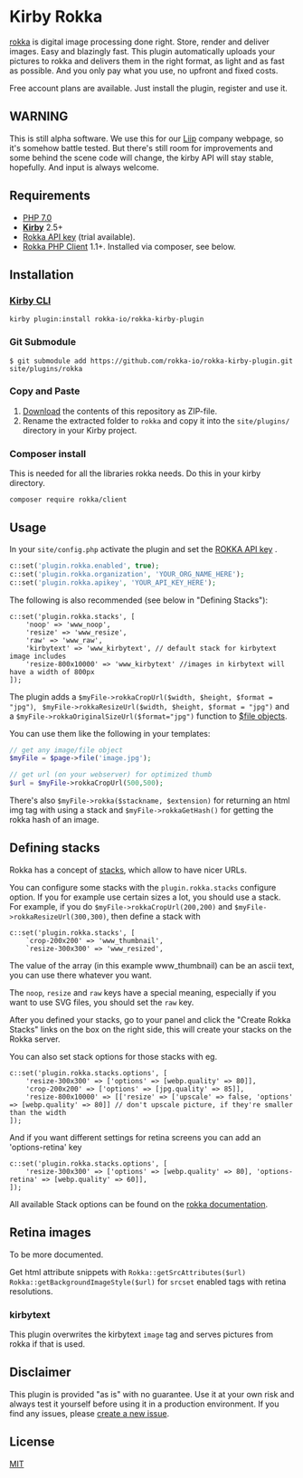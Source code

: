 # Kirby Rokka

[rokka](https://rokka.io) is digital image processing done right. Store, render and deliver images. Easy and blazingly fast.
This plugin automatically uploads your pictures to rokka and delivers them in the right format, as light and as fast as possible.
And you only pay what you use, no upfront and fixed costs. 

Free account plans are available. Just install the plugin, register and use it.

## WARNING

This is still alpha software. We  use this for our [Liip](https://liip.ch/) company webpage, so it's somehow battle tested. 
But there's still room for improvements and some behind the scene code will change, the kirby API will stay stable, hopefully.
And input is always welcome.

## Requirements

- [PHP 7.0](https://php.net) 
- [**Kirby**](https://getkirby.com/) 2.5+ 
- [Rokka API key](https://rokka.io/en/signup/) (trial available).
- [Rokka PHP Client](https://github.com/rokka-io/rokka-client-php) 1.1+. Installed via composer, see below.

## Installation

### [Kirby CLI](https://github.com/getkirby/cli)

```
kirby plugin:install rokka-io/rokka-kirby-plugin
```

### Git Submodule

```
$ git submodule add https://github.com/rokka-io/rokka-kirby-plugin.git site/plugins/rokka
```

### Copy and Paste

1. [Download](https://github.com/rokka-io/rokka-kirby-plugin/archive/master.zip) the contents of this repository as ZIP-file.
2. Rename the extracted folder to `rokka` and copy it into the `site/plugins/` directory in your Kirby project.

### Composer install

This is needed for all the libraries rokka needs. Do this in your kirby directory.
```
composer require rokka/client
```

## Usage

In your `site/config.php` activate the plugin and set the [ROKKA API key](https://rokka.io/en/signup/) .

```php
c::set('plugin.rokka.enabled', true); 
c::set('plugin.rokka.organization', 'YOUR_ORG_NAME_HERE'); 
c::set('plugin.rokka.apikey', 'YOUR_API_KEY_HERE');
```

The following is also recommended (see below in "Defining Stacks"):

```
c::set('plugin.rokka.stacks', [
    'noop' => 'www_noop',
    'resize' => 'www_resize',
    'raw' => 'www_raw',
    'kirbytext' => 'www_kirbytext', // default stack for kirbytext image includes
    'resize-800x10000' => 'www_kirbytext' //images in kirbytext will have a width of 800px
]);
```

The plugin adds a `$myFile->rokkaCropUrl($width, $height, $format = "jpg")`, `
$myFile->rokkaResizeUrl($width, $height, $format = "jpg")` and a `$myFile->rokkaOriginalSizeUrl($format="jpg")` function to [$file objects](https://getkirby.com/docs/cheatsheet#file).

You can use them like the following in your templates:

```php
// get any image/file object
$myFile = $page->file('image.jpg');

// get url (on your webserver) for optimized thumb
$url = $myFile->rokkaCropUrl(500,500);

```

There's also `$myFile->rokka($stackname, $extension)` for returning an html img tag with using a stack and
`$myFile->rokkaGetHash()` for getting the rokka hash of an image.

## Defining stacks

Rokka has a concept of [stacks](https://rokka.io/documentation/references/stacks.html), which allow to have  nicer URLs.

You can configure some stacks with the `plugin.rokka.stacks` configure option. If you for example use certain sizes a lot, you should use a stack. For example, if you do `$myFile->rokkaCropUrl(200,200)` and `$myFile->rokkaResizeUrl(300,300)`, then define a stack with 

```
c::set('plugin.rokka.stacks', [
    `crop-200x200' => 'www_thumbnail',
    `resize-300x300' => 'www_resized',

```

The value of the array (in this example www_thumbnail) can be an ascii text, you can use there whatever you want.

The `noop`, `resize` and `raw` keys have a special meaning, especially if you want to use SVG files, you should set the `raw` key.

After you defined your stacks, go to your panel and click the "Create Rokka Stacks" links on the box on the right side, this will create your stacks on the Rokka server.

You can also set stack options for those stacks with eg.

```
c::set('plugin.rokka.stacks.options', [
    'resize-300x300' => ['options' => [webp.quality' => 80]], 
    'crop-200x200' => ['options' => [jpg.quality' => 85]], 
    'resize-800x10000' => [['resize' => ['upscale' => false, 'options' => [webp.quality' => 80]] // don't upscale picture, if they're smaller than the width 
]);
```

And if you want different settings for retina screens you can add an 'options-retina' key
```
c::set('plugin.rokka.stacks.options', [
    'resize-300x300' => ['options' => [webp.quality' => 80], 'options-retina' => [webp.quality' => 60]], 
]);
```


All available Stack options can be found on the [rokka documentation](https://rokka.io/documentation/references/stacks.html).


## Retina images

To be more documented. 

Get html attribute snippets with 
`Rokka::getSrcAttributes($url)`
`Rokka::getBackgroundImageStyle($url)`
for `srcset` enabled tags with retina resolutions.

### kirbytext

This plugin overwrites the kirbytext `image` tag and serves pictures from rokka if that is used.

## Disclaimer

This plugin is provided "as is" with no guarantee. Use it at your own risk and always test it yourself before using it in a production environment. If you find any issues, please [create a new issue](https://github.com/rokka/kirby-rokka/issues/new).

## License

[MIT](https://opensource.org/licenses/MIT)
